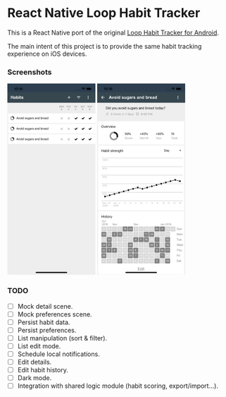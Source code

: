 # React Native Loop Habit Tracker

This is a React Native port of the original [Loop Habit Tracker for Android](https://github.com/iSoron/uhabits).

The main intent of this project is to provide the same habit tracking experience on iOS devices.

### Screenshots

<p float="left">
  <img alt="Habit list" src="screenshots/ios/iPhone%20XR%20-%20Habit%20list%20scene.png" width="200" />
  <img alt="Habit detail" src="screenshots/ios/iPhone%20XR%20-%20Habit%20detail%20scene.png" width="200" /> 
</p>

### TODO

- [ ] Mock detail scene.
- [ ] Mock preferences scene.
- [ ] Persist habit data.
- [ ] Persist preferences.
- [ ] List manipulation (sort & filter).
- [ ] List edit mode.
- [ ] Schedule local notifications.
- [ ] Edit details.
- [ ] Edit habit history.
- [ ] Dark mode.
- [ ] Integration with shared logic module (habit scoring, export/import...).
